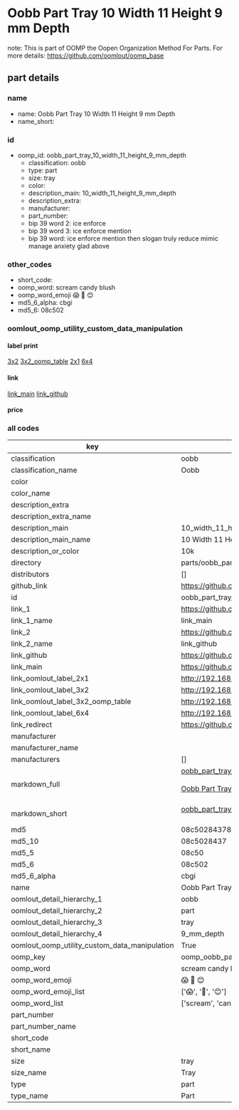 # Oobb Part Tray 10 Width 11 Height 9 mm Depth  

note: This is part of OOMP the Oopen Organization Method For Parts. For more details: https://github.com/oomlout/oomp_base

##  part details
  







### name
* name: Oobb Part Tray 10 Width 11 Height 9 mm Depth
* name_short: 
### id
* oomp_id: oobb_part_tray_10_width_11_height_9_mm_depth
  * classification: oobb
  * type: part
  * size: tray
  * color: 
  * description_main: 10_width_11_height_9_mm_depth
  * description_extra: 
  * manufacturer: 
  * part_number: 
  * bip 39 word 2: ice enforce
  * bip 39 word 3: ice enforce mention
  * bip 39 word: ice enforce mention then slogan truly reduce mimic manage anxiety glad above

### other_codes
* short_code: 
* oomp_word: scream candy blush
* oomp_word_emoji :scream: :candy: :blush:
* md5_6_alpha: cbgi
* md5_6: 08c502






### oomlout_oomp_utility_custom_data_manipulation
#### label print
[3x2](http://192.168.1.245:1112/?label=oomp%20cbgi)
[3x2_oomp_table](http://192.168.1.108:1112/?label=oomp%20cbgi)
[2x1](http://192.168.1.242:1112/?label=oomp%20cbgi)
[6x4](http://192.168.1.55:1112/?label=oomp%20cbgi)    

#### link

[link_main](https://github.com/oomlout/oomlout_oomp_version_1_messy/tree/main/parts/oobb_part_tray_10_width_11_height_9_mm_depth) [link_github](https://github.com/oomlout/oomlout_oomp_version_1_messy/tree/main/parts/oobb_part_tray_10_width_11_height_9_mm_depth)                             

#### price







### all codes 
| key | value |  
| --- | --- |  
| classification | oobb |  
| classification_name | Oobb |  
| color |  |  
| color_name |  |  
| description_extra |  |  
| description_extra_name |  |  
| description_main | 10_width_11_height_9_mm_depth |  
| description_main_name | 10 Width 11 Height 9 mm Depth |  
| description_or_color | 10k |  
| directory | parts/oobb_part_tray_10_width_11_height_9_mm_depth |  
| distributors | [] |  
| github_link | https://github.com/oomlout/oomlout_oomp_part_src/tree/main/parts/oobb_part_tray_10_width_11_height_9_mm_depth |  
| id | oobb_part_tray_10_width_11_height_9_mm_depth |  
| link_1 | https://github.com/oomlout/oomlout_oomp_version_1_messy/tree/main/parts/oobb_part_tray_10_width_11_height_9_mm_depth |  
| link_1_name | link_main |  
| link_2 | https://github.com/oomlout/oomlout_oomp_version_1_messy/tree/main/parts/oobb_part_tray_10_width_11_height_9_mm_depth |  
| link_2_name | link_github |  
| link_github | https://github.com/oomlout/oomlout_oomp_version_1_messy/tree/main/parts/oobb_part_tray_10_width_11_height_9_mm_depth |  
| link_main | https://github.com/oomlout/oomlout_oomp_version_1_messy/tree/main/parts/oobb_part_tray_10_width_11_height_9_mm_depth |  
| link_oomlout_label_2x1 | http://192.168.1.242:1112/?label=oomp%20cbgi |  
| link_oomlout_label_3x2 | http://192.168.1.245:1112/?label=oomp%20cbgi |  
| link_oomlout_label_3x2_oomp_table | http://192.168.1.108:1112/?label=oomp%20cbgi |  
| link_oomlout_label_6x4 | http://192.168.1.55:1112/?label=oomp%20cbgi |  
| link_redirect | https://github.com/oomlout/oomlout_oomp_version_1_messy/tree/main/parts/oobb_part_tray_10_width_11_height_9_mm_depth |  
| manufacturer |  |  
| manufacturer_name |  |  
| manufacturers | [] |  
| markdown_full | [oobb_part_tray_10_width_11_height_9_mm_depth](none)<br>[](none)<br>[Oobb Part Tray 10 Width 11 Height 9 Mm Depth](none)<br><br> |  
| markdown_short | [oobb_part_tray_10_width_11_height_9_mm_depth](none)<br><br> |  
| md5 | 08c50284378cd683a5e5fe0316128b81 |  
| md5_10 | 08c5028437 |  
| md5_5 | 08c50 |  
| md5_6 | 08c502 |  
| md5_6_alpha | cbgi |  
| name | Oobb Part Tray 10 Width 11 Height 9 mm Depth |  
| oomlout_detail_hierarchy_1 | oobb |  
| oomlout_detail_hierarchy_2 | part |  
| oomlout_detail_hierarchy_3 | tray |  
| oomlout_detail_hierarchy_4 | 9_mm_depth |  
| oomlout_oomp_utility_custom_data_manipulation | True |  
| oomp_key | oomp_oobb_part_tray_10_width_11_height_9_mm_depth |  
| oomp_word | scream candy blush |  
| oomp_word_emoji | :scream: :candy: :blush: |  
| oomp_word_emoji_list | [':scream:', ':candy:', ':blush:'] |  
| oomp_word_list | ['scream', 'candy', 'blush'] |  
| part_number |  |  
| part_number_name |  |  
| short_code |  |  
| short_name |  |  
| size | tray |  
| size_name | Tray |  
| type | part |  
| type_name | Part |  

